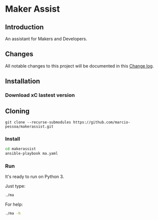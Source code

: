 # Maker Assist

## Introduction
An assistant for Makers and Developers.

## Changes
All notable changes to this project will be documented in this [Change log](CHANGELOG.md).

## Installation

### Download xC lastest version

## Cloning
```
git clone --recurse-submodules https://github.com/marcio-pessoa/makerassist.git
```

### Install
``` bash
cd makerassist
ansible-playbook ma.yaml
```

### Run
It's ready to run on Python 3.

Just type:
``` bash
./ma
```

For help:
``` bash
./ma -h
```
